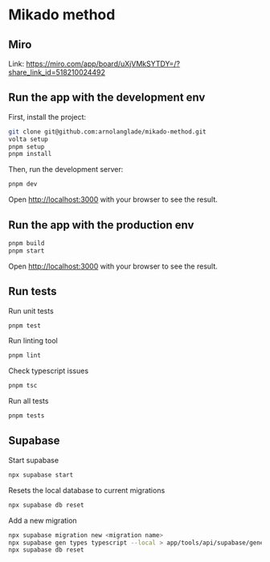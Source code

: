 # Mikado method

## Miro

Link: https://miro.com/app/board/uXjVMkSYTDY=/?share_link_id=518210024492

## Run the app with the development env

First, install the project:

```bash
git clone git@github.com:arnolanglade/mikado-method.git
volta setup
pnpm setup
pnpm install
```

Then, run the development server:

```bash
pnpm dev
```

Open [http://localhost:3000](http://localhost:3000) with your browser to see the result.

## Run the app with the production env 

```bash
pnpm build
pnpm start
```

Open [http://localhost:3000](http://localhost:3000) with your browser to see the result.


## Run tests

Run unit tests

```bash
pnpm test
```

Run linting tool

```bash
pnpm lint
```

Check typescript issues

```bash
pnpm tsc
```

Run all tests

```bash
pnpm tests
```

## Supabase

Start supabase

```bash
npx supabase start
```

Resets the local database to current migrations

```bash
npx supabase db reset
```

Add a new migration

```bash
npx supabase migration new <migration name>
npx supabase gen types typescript --local > app/tools/api/supabase/generated-type.ts
npx supabase db reset
```
